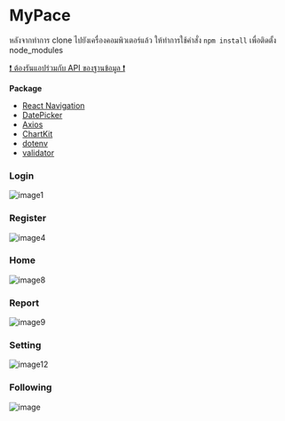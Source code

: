 # MyPace

หลังจากทำการ clone ไปยังเครื่องคอมพิวเตอร์แล้ว ให้ทำการใช้คำสั่ง `npm install` เพื่อติดตั้ง node_modules

[❗️ ต้องรันแอปร่วมกับ API ของฐานข้อมูล ❗](https://github.com/JcsnP/mypace-application-api)

**Package**

- [React Navigation](https://reactnavigation.org/)
- [DatePicker](https://docs.expo.dev/versions/latest/sdk/date-time-picker/)
- [Axios](https://www.npmjs.com/package/axios)
- [ChartKit](https://www.npmjs.com/package/react-native-chart-kit)
- [dotenv](https://www.npmjs.com/package/dotenv)
- [validator](https://www.npmjs.com/package/validator)

### Login
![image1](https://user-images.githubusercontent.com/37466531/230593865-2593a7e6-badb-4f7f-8f07-227aa2ef479a.jpg)
### Register
![image4](https://user-images.githubusercontent.com/37466531/230593969-d3e65f8f-5beb-4da0-8066-2ae24182a522.jpg)
### Home
![image8](https://user-images.githubusercontent.com/37466531/230594103-b8a0fbfa-4a8d-4b3f-a54f-5a8674a20177.jpg)
### Report
![image9](https://user-images.githubusercontent.com/37466531/230594184-d59feda9-788d-4636-af1f-e263b3cdcfdb.jpg)
### Setting
![image12](https://user-images.githubusercontent.com/37466531/230594249-74211f8f-f650-4460-b43b-6ece10a0e420.jpg)
### Following
![image](https://user-images.githubusercontent.com/37466531/230594557-38a09571-5bd1-4050-b3da-4660bf9531ad.png)
